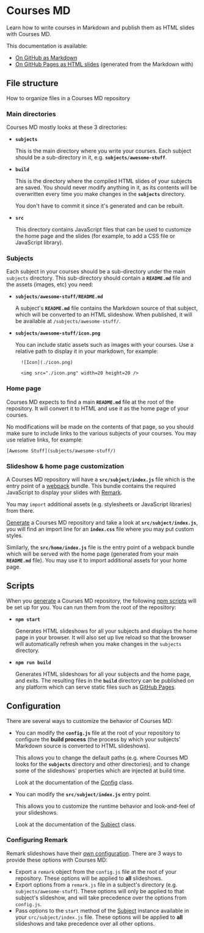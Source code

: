 # Courses MD

Learn how to write courses in Markdown and publish them as HTML slides with
Courses MD.

This documentation is available:

* [On GitHub as Markdown][docs-md]
* [On GitHub Pages as HTML slides][docs-html] (generated from the Markdown with)



## File structure

<!-- slide-front-matter class: center, middle -->

How to organize files in a Courses MD repository

### Main directories

Courses MD mostly looks at these 3 directories:

* **`subjects`**

  This is the main directory where you write your courses. Each subject should
  be a sub-directory in it, e.g. **`subjects/awesome-stuff`**.
* **`build`**

  This is the directory where the compiled HTML slides of your subjects are
  saved. You should never modify anything in it, as its contents will be
  overwritten every time you make changes in the **`subjects`** directory.

  You don't have to commit it since it's generated and can be rebuilt.
* **`src`**

  This directory contains JavaScript files that can be used to customize the
  home page and the slides (for example, to add a CSS file or JavaScript
  library).

### Subjects

Each subject in your courses should be a sub-directory under the main `subjects`
directory. This sub-directory should contain a **`README.md`** file and the
assets (images, etc) you need:

* **`subjects/awesome-stuff/README.md`**

  A subject's **`README.md`** file contains the Markdown source of that subject,
  which will be converted to an HTML slideshow. When published, it will be
  available at `/subjects/awesome-stuff/`.
* **`subjects/awesome-stuff/icon.png`**

  You can include static assets such as images with your courses. Use a relative
  path to display it in your markdown, for example:

        ![Icon](./icon.png)

        <img src="./icon.png" width=20 height=20 />

### Home page

Courses MD expects to find a main **`README.md`** file at the root of the
repository. It will convert it to HTML and use it as the home page of your
courses.

No modifications will be made on the contents of that page, so you should make
sure to include links to the various subjects of your courses. You may use
relative links, for example:

    [Awesome Stuff](subjects/awesome-stuff/)

### Slideshow & home page customization

A Courses MD repository will have a **`src/subject/index.js`** file which is the
entry point of a [webpack][webpack] bundle. This bundle contains the required
JavaScript to display your slides with [Remark][remark].

You may `import` additional assets (e.g. stylesheets or JavaScript libraries)
from there.

[Generate][generate] a Courses MD repository and take a look at
**`src/subject/index.js`**, you will find an import line for an **`index.css`**
file where you may put custom styles.

Similarly, the **`src/home/index.js`** file is the entry point of a webpack
bundle which will be served with the home page (generated from your main
**`README.md`** file). You may use it to import additional assets for your home
page.



## Scripts

When you [generate][generate] a Courses MD repository, the following [npm
scripts][npm-scripts] will be set up for you. You can run them from the root of
the repository:

* **`npm start`**

  Generates HTML slideshows for all your subjects and displays the home page in
  your browser. It will also set up live reload so that the browser will
  automatically refresh when you make changes in the `subjects` directory.
* **`npm run build`**

  Generates HTML slideshows for all your subjects and the home page, and exits.
  The resulting files in the **`build`** directory can be published on any
  platform which can serve static files such as [GitHub Pages][github-pages].



## Configuration

There are several ways to customize the behavior of Courses MD:

* You can modify the **`config.js`** file at the root of your repository to
  configure the **build process** (the process by which your subjects' Markdown
  source is converted to HTML slideshows).

  This allows you to change the default paths (e.g. where Courses MD looks for
  the **`subjects`** directory and other directories), and to change some of the
  slideshows' properties which are injected at build time.

  Look at the documentation of the [Config][config-build] class.
* You can modify the **`src/subject/index.js`** entry point.

  This allows you to customize the runtime behavior and look-and-feel of your
  slideshows.

  Look at the documentation of the [Subject][config-subject] class.

### Configuring Remark

Remark slideshows have their [own configuration][remark-config]. There are 3
ways to provide these options with Courses MD:

* Export a `remark` object from the `config.js` file at the root of your
  repository. These options will be applied to **all** slideshows.
* Export options from a `remark.js` file in a subject's directory (e.g.
  `subjects/awesome-stuff`). These options will only be applied to that
  subject's slideshow, and will take precedence over the options from
  `config.js`.
* Pass options to the `start` method of the [Subject][config-subject] instance
  available in your `src/subject/index.js` file. These options will be applied
  to **all** slideshows and take precedence over all other options.



[config-build]: https://MediaComem.github.io/courses-md/api/class/courses-md/lib/config.js~Config.html
[config-subject]: https://MediaComem.github.io/courses-md/api/class/courses-md/client/modules/subject.js~Subject.html
[docs-html]: https://MediaComem.github.io/courses-md/latest/subjects/documentation/
[docs-md]: https://github.com/MediaComem/courses-md/subjects/documentation#readme
[generate]: https://github.com/MediaComem/courses-md#getting-started
[github-pages]: https://pages.github.com
[npm-scripts]: https://docs.npmjs.com/misc/scripts
[remark]: https://remarkjs.com/
[remark-config]: https://github.com/gnab/remark/wiki/Configuration
[webpack]: https://webpack.js.org
